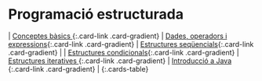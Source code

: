 # Programació estructurada

| [Conceptes bàsics
](uf1nf1a01.md){:.card-link .card-gradient} | [Dades, operadors i expressions](uf1nf1a02.md){:.card-link .card-gradient} | [Estructures seqüencials](uf1nf1a03.md){:.card-link .card-gradient} |
| [Estructures condicionals](uf1nf1a04.md){:.card-link .card-gradient} | [Estructures iteratives
](uf1nf1a05.md){:.card-link .card-gradient} | [Introducció a Java
](uf1nf1a06.md){:.card-link .card-gradient} |
{:.cards-table}
